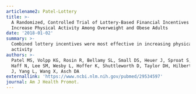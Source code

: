 ```yaml
---
articlename2: Patel-Lottery
title: >-
  A Randomized, Controlled Trial of Lottery-Based Financial Incentives to
  Increase Physical Activity Among Overweight and Obese Adults
date: '2018-01-02'
summary: >-
  Combined lottery incentives were most effective in increasing physical
  activity
authors: >-
  Patel MS, Volpp KG, Rosin R, Bellamy SL, Small DS, Heuer J, Sproat S, Hyson C,
  Haff N, Lee SM, Wesby L, Hoffer K, Shuttleworth D, Taylor DH, Hilbert V, Zhu
  J, Yang L, Wang X, Asch DA
externallink: 'https://www.ncbi.nlm.nih.gov/pubmed/29534597'
journal: Am J Health Promot.
---
```


